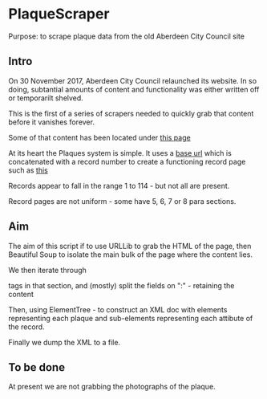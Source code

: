 # PlaqueScraper
Purpose: to scrape plaque data from the old Aberdeen City Council site

## Intro

On 30 November 2017, Aberdeen City Council relaunched its website. In so doing, subtantial amounts of content and functionality was either written off or temporarilt shelved. 

This is the first of a series of scrapers needed to quickly grab that content before it vanishes forever. 

Some of that content has been located under [this page](https://online.aberdeencity.gov.uk/Services/)

At its heart the Plaques system is simple. It uses a [base url](https://online.aberdeencity.gov.uk/Services/CommemorativePlaque/PlaqueDetail.aspx?Id=) which is concatenated with a record number to create a functioning record page such as [this](https://online.aberdeencity.gov.uk/Services/CommemorativePlaque/PlaqueDetail.aspx?Id=1)

Records appear to fall in the range 1 to 114 - but not all are present. 

Record pages are not uniform - some have 5, 6, 7 or 8 para sections. 

## Aim
The aim of this script if to use URLLib to grab the HTML of the page, then Beautiful Soup to isolate the main bulk of the page where the content lies. 

We then iterate through <p> tags in that section, and (mostly) split the fields on ":" - retaining the content

Then, using ElementTree - to construct an XML doc with elements representing each plaque and sub-elements representing each attibute of the record. 

Finally we dump the XML to a file.

## To be done
At present we are not grabbing the photographs of the plaque.
